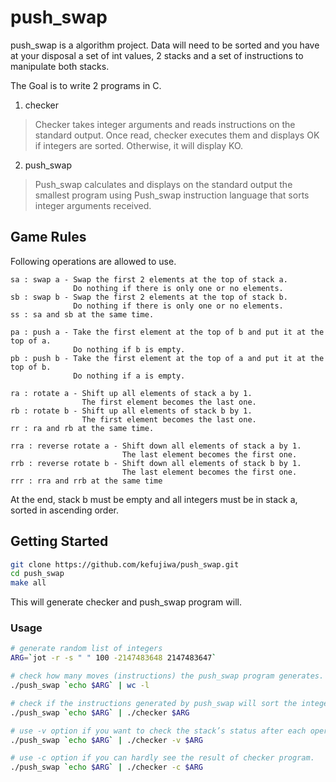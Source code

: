 # push_swap
push_swap is a algorithm project. Data will need to be sorted and you have at your disposal a set of int values, 2 stacks and a set of instructions to manipulate both stacks.

The Goal is to write 2 programs in C.

1. checker
> Checker takes integer arguments and reads instructions on the standard output. Once read, checker executes them and displays OK if integers are sorted. Otherwise, it will display KO.

2. push_swap
> Push_swap calculates and displays on the standard output the smallest program using Push_swap instruction language that sorts integer arguments received.

## Game Rules
Following operations are allowed to use.
```
sa : swap a - Swap the first 2 elements at the top of stack a.
              Do nothing if there is only one or no elements.
sb : swap b - Swap the first 2 elements at the top of stack b.
              Do nothing if there is only one or no elements.
ss : sa and sb at the same time.

pa : push a - Take the first element at the top of b and put it at the top of a.
              Do nothing if b is empty.
pb : push b - Take the first element at the top of a and put it at the top of b.
              Do nothing if a is empty.

ra : rotate a - Shift up all elements of stack a by 1.
                The first element becomes the last one.
rb : rotate b - Shift up all elements of stack b by 1.
                The first element becomes the last one.
rr : ra and rb at the same time.

rra : reverse rotate a - Shift down all elements of stack a by 1.
                         The last element becomes the first one.
rrb : reverse rotate b - Shift down all elements of stack b by 1. 
                         The last element becomes the first one.
rrr : rra and rrb at the same time
```

At the end, stack b must be empty and all integers must be in stack a, sorted in ascending order.

## Getting Started
```bash
git clone https://github.com/kefujiwa/push_swap.git
cd push_swap
make all
```
This will generate checker and push_swap program will.

### Usage
```bash
# generate random list of integers
ARG=`jot -r -s " " 100 -2147483648 2147483647`

# check how many moves (instructions) the push_swap program generates.
./push_swap `echo $ARG` | wc -l

# check if the instructions generated by push_swap will sort the integers in ascending order correctly.
./push_swap `echo $ARG` | ./checker $ARG

# use -v option if you want to check the stack’s status after each operation.
./push_swap `echo $ARG` | ./checker -v $ARG

# use -c option if you can hardly see the result of checker program.
./push_swap `echo $ARG` | ./checker -c $ARG
```
